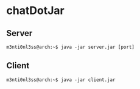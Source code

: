 # chatDotJar
## Server
```console
m3nti0nl3ss@arch:~$ java -jar server.jar [port]
```

## Client
```console
m3nti0nl3ss@arch:~$ java -jar client.jar
```
